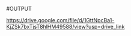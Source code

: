 #OUTPUT






https://drive.google.com/file/d/1GttNpcBa1-KjZSk7bxTjsT8hlHM49588/view?usp=drive_link





